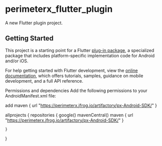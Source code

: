 # perimeterx_flutter_plugin

A new Flutter plugin project.

## Getting Started

This project is a starting point for a Flutter
[plug-in package](https://flutter.dev/developing-packages/),
a specialized package that includes platform-specific implementation code for
Android and/or iOS.

For help getting started with Flutter development, view the
[online documentation](https://flutter.dev/docs), which offers tutorials,
samples, guidance on mobile development, and a full API reference.

Permissions and dependencies
Add the following permissions to your AndroidManifest.xml file:

<uses-permission android:name="android.permission.ACCESS_NETWORK_STATE"/>
<uses-permission android:name="android.permission.INTERNET" />

add maven { url "https://perimeterx.jfrog.io/artifactory/px-Android-SDK/" }

allprojects {
    repositories {
        google()
        mavenCentral()
        maven { url "https://perimeterx.jfrog.io/artifactory/px-Android-SDK/" }

    }
}